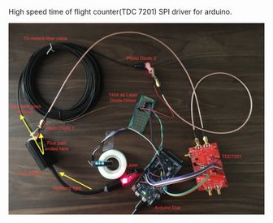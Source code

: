 High speed time of flight counter(TDC 7201) SPI driver for arduino.

<img src="./setup.jpg" width="800">
